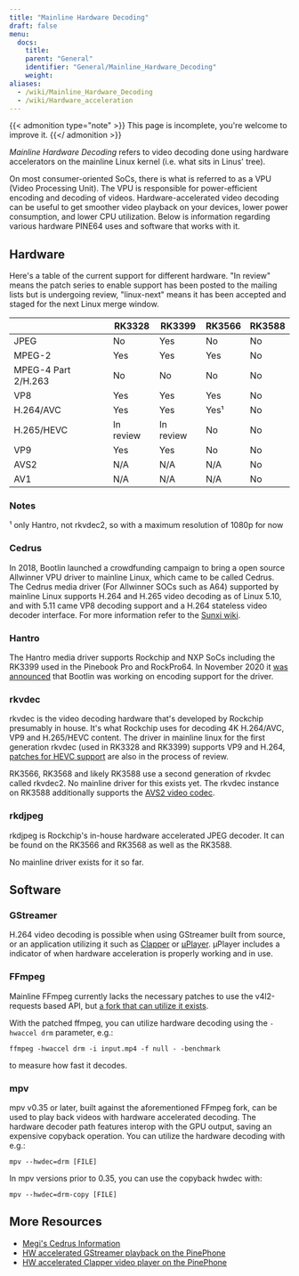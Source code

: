 ```yaml
---
title: "Mainline Hardware Decoding"
draft: false
menu:
  docs:
    title:
    parent: "General"
    identifier: "General/Mainline_Hardware_Decoding"
    weight:
aliases:
  - /wiki/Mainline_Hardware_Decoding
  - /wiki/Hardware_acceleration
---
```


{{< admonition type="note" >}}
This page is incomplete, you're welcome to improve it.
{{</ admonition >}}

*Mainline Hardware Decoding* refers to video decoding done using hardware accelerators on the mainline Linux kernel (i.e. what sits in Linus' tree).

On most consumer-oriented SoCs, there is what is referred to as a VPU (Video Processing Unit). The VPU is responsible for power-efficient encoding and decoding of videos. Hardware-accelerated video decoding can be useful to get smoother video playback on your devices, lower power consumption, and lower CPU utilization. Below is information regarding various hardware PINE64 uses and software that works with it.

## Hardware

Here's a table of the current support for different hardware. "In review" means the patch series to enable support has been posted to the mailing lists but is undergoing review, "linux-next" means it has been accepted and staged for the next Linux merge window.

| | RK3328 | RK3399 | RK3566 | RK3588 |
| -------- | ------- | ------- | ------- | ------- |
| JPEG | No | Yes | No | No |
| MPEG-2 | Yes | Yes | Yes | No  |
| MPEG-4 Part 2/H.263 | No | No | No | No |
| VP8 | Yes | Yes | Yes | No |
| H.264/AVC | Yes | Yes | Yes¹| No |
| H.265/HEVC | In review | In review | No | No |
| VP9 | Yes | Yes | No | No |
| AVS2 | N/A | N/A | N/A | No |
| AV1 | N/A | N/A | N/A | No |

### Notes

¹ only Hantro, not rkvdec2, so with a maximum resolution of 1080p for now

### Cedrus

In 2018, Bootlin launched a crowdfunding campaign to bring a open source Allwinner VPU driver to mainline Linux, which came to be called Cedrus. The Cedrus media driver (For Allwinner SOCs such as A64) supported by mainline Linux supports H.264 and H.265 video decoding as of Linux 5.10, and with 5.11 came VP8 decoding support and a H.264 stateless video decoder interface. For more information refer to the [Sunxi wiki](https://linux-sunxi.org/Sunxi-Cedrus#Codec_Support).

### Hantro

The Hantro media driver supports Rockchip and NXP SoCs including the RK3399 used in the Pinebook Pro and RockPro64. In November 2020 it [was announced](https://www.cnx-software.com/2020/11/24/hantro-h1-hardware-accelerated-video-encoding-support-in-mainline-linux/) that Bootlin was working on encoding support for the driver.

### rkvdec

rkvdec is the video decoding hardware that's developed by Rockchip presumably in house. It's what Rockchip uses for decoding 4K H.264/AVC, VP9 and H.265/HEVC content. The driver in mainline linux for the first generation rkvdec (used in RK3328 and RK3399) supports VP9 and H.264, [patches for HEVC support](https://patchwork.kernel.org/project/linux-rockchip/list/?series=659401) are also in the process of review.

RK3566, RK3568 and likely RK3588 use a second generation of rkvdec called rkvdec2. No mainline driver for this exists yet. The rkvdec instance on RK3588 additionally supports the [AVS2 video codec](https://en.wikipedia.org/wiki/Audio_Video_Standard).

### rkdjpeg

rkdjpeg is Rockchip's in-house hardware accelerated JPEG decoder. It can be found on the RK3566 and RK3568 as well as the RK3588.

No mainline driver exists for it so far.

## Software

### GStreamer

H.264 video decoding is possible when using GStreamer built from source, or an application utilizing it such as [Clapper](https://github.com/Rafostar/clapper) or [µPlayer](https://flathub.org/apps/details/org.sigxcpu.Livi). µPlayer includes a indicator of when hardware acceleration is properly working and in use.

### FFmpeg

Mainline FFmpeg currently lacks the necessary patches to use the v4l2-requests based API, but [a fork that can utilize it exists](https://github.com/jernejsk/FFmpeg).

With the patched ffmpeg, you can utilize hardware decoding using the `-hwaccel drm` parameter, e.g.:

`ffmpeg -hwaccel drm -i input.mp4 -f null - -benchmark`

to measure how fast it decodes.

### mpv

mpv v0.35 or later, built against the aforementioned FFmpeg fork, can be used to play back videos with hardware accelerated decoding. The hardware decoder path features interop with the GPU output, saving an expensive copyback operation. You can utilize the hardware decoding with e.g.:

`mpv --hwdec=drm [FILE]`

In mpv versions prior to 0.35, you can use the copyback hwdec with:

`mpv --hwdec=drm-copy [FILE]`

## More Resources

* [Megi's Cedrus Information](https://xnux.eu/devices/feature/cedrus-pp.html)
* [HW accelerated GStreamer playback on the PinePhone](https://briandaniels.me/2021/06/27/hardware-accelerated-video-playback-on-the-pinephone.html)
* [HW accelerated Clapper video player on the PinePhone](https://briandaniels.me/2021/07/06/hardware-accelerated-video-playback-on-the-pinephone-with-clapper.html)
